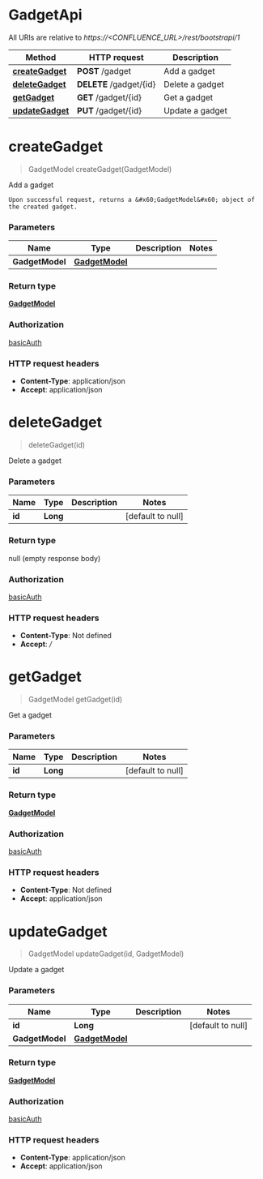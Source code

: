 # GadgetApi

All URIs are relative to *https://&lt;CONFLUENCE_URL&gt;/rest/bootstrapi/1*

| Method | HTTP request | Description |
|------------- | ------------- | -------------|
| [**createGadget**](GadgetApi.md#createGadget) | **POST** /gadget | Add a gadget |
| [**deleteGadget**](GadgetApi.md#deleteGadget) | **DELETE** /gadget/{id} | Delete a gadget |
| [**getGadget**](GadgetApi.md#getGadget) | **GET** /gadget/{id} | Get a gadget |
| [**updateGadget**](GadgetApi.md#updateGadget) | **PUT** /gadget/{id} | Update a gadget |


<a name="createGadget"></a>
# **createGadget**
> GadgetModel createGadget(GadgetModel)

Add a gadget

    Upon successful request, returns a &#x60;GadgetModel&#x60; object of the created gadget.

### Parameters

|Name | Type | Description  | Notes |
|------------- | ------------- | ------------- | -------------|
| **GadgetModel** | [**GadgetModel**](../Models/GadgetModel.md)|  | |

### Return type

[**GadgetModel**](../Models/GadgetModel.md)

### Authorization

[basicAuth](../README.md#basicAuth)

### HTTP request headers

- **Content-Type**: application/json
- **Accept**: application/json

<a name="deleteGadget"></a>
# **deleteGadget**
> deleteGadget(id)

Delete a gadget

### Parameters

|Name | Type | Description  | Notes |
|------------- | ------------- | ------------- | -------------|
| **id** | **Long**|  | [default to null] |

### Return type

null (empty response body)

### Authorization

[basicAuth](../README.md#basicAuth)

### HTTP request headers

- **Content-Type**: Not defined
- **Accept**: */*

<a name="getGadget"></a>
# **getGadget**
> GadgetModel getGadget(id)

Get a gadget

### Parameters

|Name | Type | Description  | Notes |
|------------- | ------------- | ------------- | -------------|
| **id** | **Long**|  | [default to null] |

### Return type

[**GadgetModel**](../Models/GadgetModel.md)

### Authorization

[basicAuth](../README.md#basicAuth)

### HTTP request headers

- **Content-Type**: Not defined
- **Accept**: application/json

<a name="updateGadget"></a>
# **updateGadget**
> GadgetModel updateGadget(id, GadgetModel)

Update a gadget

### Parameters

|Name | Type | Description  | Notes |
|------------- | ------------- | ------------- | -------------|
| **id** | **Long**|  | [default to null] |
| **GadgetModel** | [**GadgetModel**](../Models/GadgetModel.md)|  | |

### Return type

[**GadgetModel**](../Models/GadgetModel.md)

### Authorization

[basicAuth](../README.md#basicAuth)

### HTTP request headers

- **Content-Type**: application/json
- **Accept**: application/json

